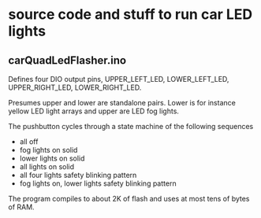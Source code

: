 # source code and stuff to run car LED lights

## carQuadLedFlasher.ino

Defines four DIO output pins, UPPER_LEFT_LED, LOWER_LEFT_LED, UPPER_RIGHT_LED, LOWER_RIGHT_LED.

Presumes upper and lower are standalone pairs.  Lower is for instance yellow LED light arrays and upper are LED fog lights.

The pushbutton cycles through a state machine of the following sequences
* all off
* fog lights on solid
* lower lights on solid
* all lights on solid
* all four lights safety blinking pattern
* fog lights on, lower lights safety blinking pattern

The program compiles to about 2K of flash and uses at most tens of bytes of RAM.


